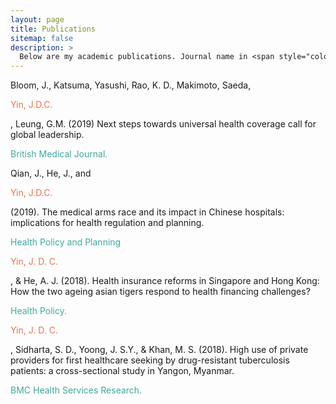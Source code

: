 ```yaml
---
layout: page
title: Publications
sitemap: false
description: >
  Below are my academic publications. Journal name in <span style="color:#3EA99F">blue</span>
---
```


Bloom, J., Katsuma, Yasushi, Rao, K. D., Makimoto, Saeda, <p style="color:#E67451">Yin, J.D.C.</p>, Leung, G.M. (2019) Next steps towards universal health coverage call for global leadership. <p style="color:#3EA99F">British Medical Journal.</p>

Qian, J., He, J., and <p style="color:#E67451">Yin, J.D.C.</p> (2019). The medical arms race and its impact in Chinese hospitals: implications for health regulation and planning. <p style="color:#3EA99F">Health Policy and Planning</p>

<p style="color:#E67451">Yin, J. D. C.</p>, & He, A. J. (2018). Health insurance reforms in Singapore and Hong Kong: How the two ageing asian tigers respond to health financing challenges? <p style="color:#3EA99F">Health Policy. </p>

<p style="color:#E67451">Yin, J. D. C.</p>, Sidharta, S. D., Yoong, J. S.Y., & Khan, M. S. (2018). High use of private providers for
first healthcare seeking by drug-resistant tuberculosis patients: a cross-sectional study in Yangon, Myanmar. <p style="color:#3EA99F">BMC Health Services Research.</p>


